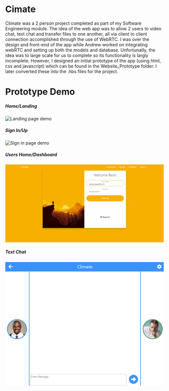 # Cimate
Climate was a 2 person project completed as part of my Software Engineering module. The idea of the web app was to allow 2 users to video chat,
text chat and transfer files to one another, all via client to client connection accomplished through the use of WebRTC. I was over the design
and front-end of the app while Andrew worked on integrating webRTC and setting up both the models and database. Unfortunatly, the idea
was to large scale for us to complete so its functionality is largly incomplete. However, I designed an initial prototype of the app (using html,
css and javascript) which can be found in the Website_Prototype folder. I later converted these into the .hbs files for the project.

# Prototype Demo
##### Home/Landing 
![Landing page demo](Website_Prototype/demo_gifs/landing_demo.gif)

##### Sign In/Up 
![Sign in page demo](Website_Prototype/demo_gifs/signup_demo.gif)

##### Users Home/Dashboard 
![Home Climate Page](Website_Prototype/demo_gifs/home_demo.gif)

##### Text Chat 
![Text chat demo](Website_Prototype/demo_gifs/text_demo.gif)
